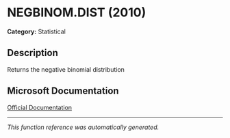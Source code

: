 # NEGBINOM.DIST (2010)

**Category:** Statistical

## Description
Returns the negative binomial distribution

## Microsoft Documentation
[Official Documentation](https://support.microsoft.com//en-us/office/negbinom-dist-function-c8239f89-c2d0-45bd-b6af-172e570f8599)

---
*This function reference was automatically generated.*
